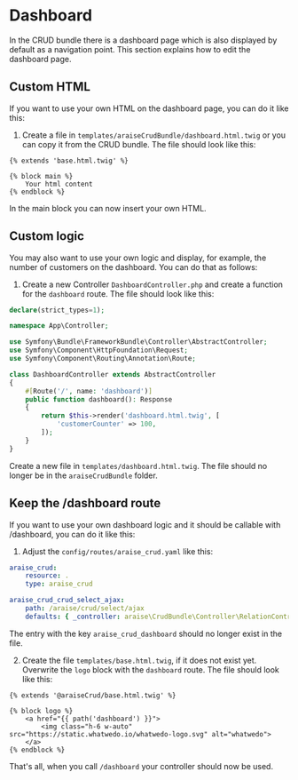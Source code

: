 # Dashboard

In the CRUD bundle there is a dashboard page which is also displayed by default as a navigation point. This section explains how to edit the dashboard page.

## Custom HTML
If you want to use your own HTML on the dashboard page, you can do it like this:
1. Create a file in `templates/araiseCrudBundle/dashboard.html.twig` or you can copy it from the CRUD bundle.
   The file should look like this:

```twig
{% extends 'base.html.twig' %}

{% block main %}
    Your html content
{% endblock %}
```

In the main block you can now insert your own HTML.

## Custom logic

You may also want to use your own logic and display, for example, the number of customers on the dashboard. You can do that as follows:
1. Create a new Controller `DashboardController.php` and create a function for the `dashboard` route. The file should look like this:

```php
declare(strict_types=1);

namespace App\Controller;

use Symfony\Bundle\FrameworkBundle\Controller\AbstractController;
use Symfony\Component\HttpFoundation\Request;
use Symfony\Component\Routing\Annotation\Route;

class DashboardController extends AbstractController
{
    #[Route('/', name: 'dashboard')]
    public function dashboard(): Response
    {
        return $this->render('dashboard.html.twig', [
            'customerCounter' => 100,
        ]);
    }
}
```

Create a new file in `templates/dashboard.html.twig`. The file should no longer be in the `araiseCrudBundle` folder.

## Keep the /dashboard route
If you want to use your own dashboard logic and it should be callable with /dashboard, you can do it like this:
1. Adjust the `config/routes/araise_crud.yaml` like this:

```yaml
araise_crud:
    resource: .
    type: araise_crud

araise_crud_crud_select_ajax:
    path: /araise/crud/select/ajax
    defaults: { _controller: araise\CrudBundle\Controller\RelationController::ajaxAction }
```

The entry with the key `araise_crud_dashboard` should no longer exist in the file.

2. Create the file `templates/base.html.twig`, if it does not exist yet. Overwrite the `logo` block with the `dashboard` route.
   The file should look like this:

```twig
{% extends '@araiseCrud/base.html.twig' %}

{% block logo %}
    <a href="{{ path('dashboard') }}">
        <img class="h-6 w-auto" src="https://static.whatwedo.io/whatwedo-logo.svg" alt="whatwedo">
    </a>
{% endblock %}
```

That's all, when you call `/dashboard` your controller should now be used.
